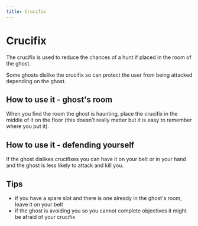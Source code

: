 ```yaml
---
title: Crucifix
---
```


# Crucifix

The crucifix is used to reduce the chances of a hunt if placed in the room of the ghost.

Some ghosts dislike the crucifix so can protect the user from being attacked depending on the ghost.

## How to use it - ghost's room

When you find the room the ghost is haunting, place the crucifix in the middle of it on the floor (this doesn't really matter but it is easy to remember where you put it).

## How to use it - defending yourself

If the ghost dislikes crucifixes you can have it on your belt or in your hand and the ghost is less likely to attack and kill you.

## Tips

- if you have a spare slot and there is one already in the ghost's room, leave it on your belt
- if the ghost is avoiding you so you cannot complete objectives it might be afraid of your crucifix
